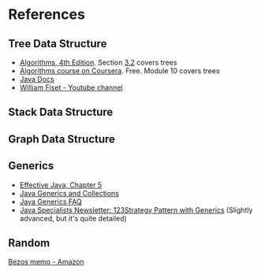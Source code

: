 # References

## Tree Data Structure
- [Algorithms, 4th Edition](https://algs4.cs.princeton.edu/). Section [3.2](https://algs4.cs.princeton.edu/32bst/) covers trees
- [Algorithms course on Coursera](https://www.coursera.org/learn/algorithms-part1). Free. Module 10 covers trees
- [Java Docs](https://docs.oracle.com/en/java/javase/19/docs/api/java.base/java/util/TreeMap.html)
- [William Fiset - Youtube channel](https://www.youtube.com/@WilliamFiset-videos/playlists)

## Stack Data Structure

## Graph Data Structure

## Generics

- [Effective Java, Chapter 5](https://kea.nu/files/textbooks/new/Effective%20Java%20%282017%2C%20Addison-Wesley%29.pdf)
- [Java Generics and Collections](https://www.r-5.org/files/books/computers/languages/java/main/Maurice_Naftalin_and_Philip_Wadler-Java_Generics_and_Collections-EN.pdf)
- [Java Generics FAQ](https://angelikalanger.com/GenericsFAQ/JavaGenericsFAQ.html#SECTION1)
- [Java Specialists Newsletter: 123Strategy Pattern with Generics](https://www.javaspecialists.eu/archive/Issue123-Strategy-Pattern-with-Generics.html) (Slightly advanced, but it's quite detailed)

## Random

[Bezos memo - Amazon](https://nordicapis.com/the-bezos-api-mandate-amazons-manifesto-for-externalization/)